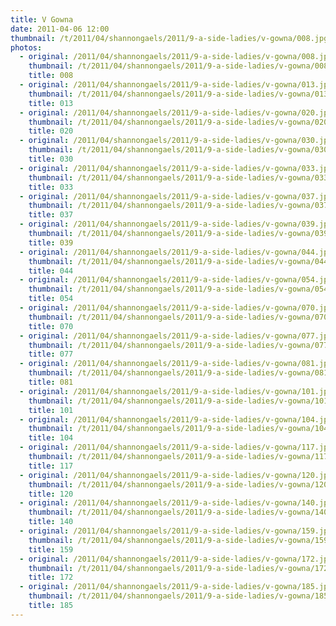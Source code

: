 ```yaml
---
title: V Gowna
date: 2011-04-06 12:00
thumbnail: /t/2011/04/shannongaels/2011/9-a-side-ladies/v-gowna/008.jpg
photos:
  - original: /2011/04/shannongaels/2011/9-a-side-ladies/v-gowna/008.jpg
    thumbnail: /t/2011/04/shannongaels/2011/9-a-side-ladies/v-gowna/008.jpg
    title: 008
  - original: /2011/04/shannongaels/2011/9-a-side-ladies/v-gowna/013.jpg
    thumbnail: /t/2011/04/shannongaels/2011/9-a-side-ladies/v-gowna/013.jpg
    title: 013
  - original: /2011/04/shannongaels/2011/9-a-side-ladies/v-gowna/020.jpg
    thumbnail: /t/2011/04/shannongaels/2011/9-a-side-ladies/v-gowna/020.jpg
    title: 020
  - original: /2011/04/shannongaels/2011/9-a-side-ladies/v-gowna/030.jpg
    thumbnail: /t/2011/04/shannongaels/2011/9-a-side-ladies/v-gowna/030.jpg
    title: 030
  - original: /2011/04/shannongaels/2011/9-a-side-ladies/v-gowna/033.jpg
    thumbnail: /t/2011/04/shannongaels/2011/9-a-side-ladies/v-gowna/033.jpg
    title: 033
  - original: /2011/04/shannongaels/2011/9-a-side-ladies/v-gowna/037.jpg
    thumbnail: /t/2011/04/shannongaels/2011/9-a-side-ladies/v-gowna/037.jpg
    title: 037
  - original: /2011/04/shannongaels/2011/9-a-side-ladies/v-gowna/039.jpg
    thumbnail: /t/2011/04/shannongaels/2011/9-a-side-ladies/v-gowna/039.jpg
    title: 039
  - original: /2011/04/shannongaels/2011/9-a-side-ladies/v-gowna/044.jpg
    thumbnail: /t/2011/04/shannongaels/2011/9-a-side-ladies/v-gowna/044.jpg
    title: 044
  - original: /2011/04/shannongaels/2011/9-a-side-ladies/v-gowna/054.jpg
    thumbnail: /t/2011/04/shannongaels/2011/9-a-side-ladies/v-gowna/054.jpg
    title: 054
  - original: /2011/04/shannongaels/2011/9-a-side-ladies/v-gowna/070.jpg
    thumbnail: /t/2011/04/shannongaels/2011/9-a-side-ladies/v-gowna/070.jpg
    title: 070
  - original: /2011/04/shannongaels/2011/9-a-side-ladies/v-gowna/077.jpg
    thumbnail: /t/2011/04/shannongaels/2011/9-a-side-ladies/v-gowna/077.jpg
    title: 077
  - original: /2011/04/shannongaels/2011/9-a-side-ladies/v-gowna/081.jpg
    thumbnail: /t/2011/04/shannongaels/2011/9-a-side-ladies/v-gowna/081.jpg
    title: 081
  - original: /2011/04/shannongaels/2011/9-a-side-ladies/v-gowna/101.jpg
    thumbnail: /t/2011/04/shannongaels/2011/9-a-side-ladies/v-gowna/101.jpg
    title: 101
  - original: /2011/04/shannongaels/2011/9-a-side-ladies/v-gowna/104.jpg
    thumbnail: /t/2011/04/shannongaels/2011/9-a-side-ladies/v-gowna/104.jpg
    title: 104
  - original: /2011/04/shannongaels/2011/9-a-side-ladies/v-gowna/117.jpg
    thumbnail: /t/2011/04/shannongaels/2011/9-a-side-ladies/v-gowna/117.jpg
    title: 117
  - original: /2011/04/shannongaels/2011/9-a-side-ladies/v-gowna/120.jpg
    thumbnail: /t/2011/04/shannongaels/2011/9-a-side-ladies/v-gowna/120.jpg
    title: 120
  - original: /2011/04/shannongaels/2011/9-a-side-ladies/v-gowna/140.jpg
    thumbnail: /t/2011/04/shannongaels/2011/9-a-side-ladies/v-gowna/140.jpg
    title: 140
  - original: /2011/04/shannongaels/2011/9-a-side-ladies/v-gowna/159.jpg
    thumbnail: /t/2011/04/shannongaels/2011/9-a-side-ladies/v-gowna/159.jpg
    title: 159
  - original: /2011/04/shannongaels/2011/9-a-side-ladies/v-gowna/172.jpg
    thumbnail: /t/2011/04/shannongaels/2011/9-a-side-ladies/v-gowna/172.jpg
    title: 172
  - original: /2011/04/shannongaels/2011/9-a-side-ladies/v-gowna/185.jpg
    thumbnail: /t/2011/04/shannongaels/2011/9-a-side-ladies/v-gowna/185.jpg
    title: 185
---
```


